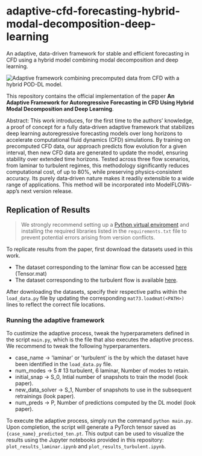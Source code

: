 # adaptive-cfd-forecasting-hybrid-modal-decomposition-deep-learning
An adaptive, data-driven framework for stable and efficient forecasting in CFD using a hybrid model combining modal decomposition and deep learning.

![Adaptive framework combining precomputed data from CFD with a hybrid POD-DL model.](https://github.com/user-attachments/assets/302acc9d-087a-4299-a066-3396aeaa5912)

This repository contains the official implementation of the paper **An Adaptive Framework for Autoregressive Forecasting in CFD Using Hybrid Modal Decomposition and Deep Learning**.

Abstract:
This work introduces, for the first time to the authors’ knowledge, a proof of concept for a fully data‑driven adaptive framework that stabilizes deep learning autoregressive forecasting models over long horizons to accelerate computational fluid dynamics (CFD) simulations. By training on precomputed CFD data, our approach predicts flow evolution for a given interval, then new CFD data are generated to update the model, ensuring stability over extended time horizons. Tested across three flow scenarios, from laminar to turbulent regimes, this methodology significantly reduces computational cost, of up to $80\%$, while preserving physics‐consistent accuracy. Its purely data‑driven nature makes it readily extensible to a wide range of applications. This method will be incorporated into ModelFLOWs-app’s next version release.

## Replication of Results
> We strongly recommend setting up a [Python virtual enviroment](https://www.freecodecamp.org/news/how-to-setup-virtual-environments-in-python/) and installing the required libraries listed in the `requirements.txt` file to prevent potential errors arising from version conflicts.

To replicate results from the paper, first download the datasets used in this work.
* The dataset corresponding to the laminar flow can be accessed [here](https://drive.google.com/drive/folders/1_MkWVuWWoE3hGKPT0FbCba234KJ06kQo) (Tensor.mat)
* The dataset corresponding to the turbulent flow is available [here](https://github.com/mendezVKI/MODULO/tree/master/download_all_data_exercises).

After downloading the datasets, specify their respective paths within the `load_data.py` file by updating the corresponding `mat73.loadmat(<PATH>)` lines to reflect the correct file locations.

### Running the adaptive framework
To custimize the adaptive process, tweak the hyperparameters defined in the script `main.py`, which is the file that also executes the adaptive process. We recommend to tweak the following hyperparamenters.
* case_name        -> 'laminar' or 'turbulent' is the by which the dataset have been identified in the `load_data.py` file.
* num_modes        -> 5 # 13 turbulent, 6 laminar, Number of modes to retain.
* initial_snap     -> S_0, Intial number of snapshots to train the model (look paper).
* new_data_solver  -> S_1, Number of snapshots to use in the subsequent retrainings (look paper).
* num_preds        -> P, Number of predictions computed by the DL model (look paper).

To execute the adaptive process, simply run the command `python main.py`. Upon completion, the script will generate a PyTorch tensor saved as `{case_name}_predicted_ten.pt`. This output can be used to visualize the results using the Jupyter notebooks provided in this repository: `plot_results_laminar.ipynb` and `plot_results_turbulent.ipynb`.
